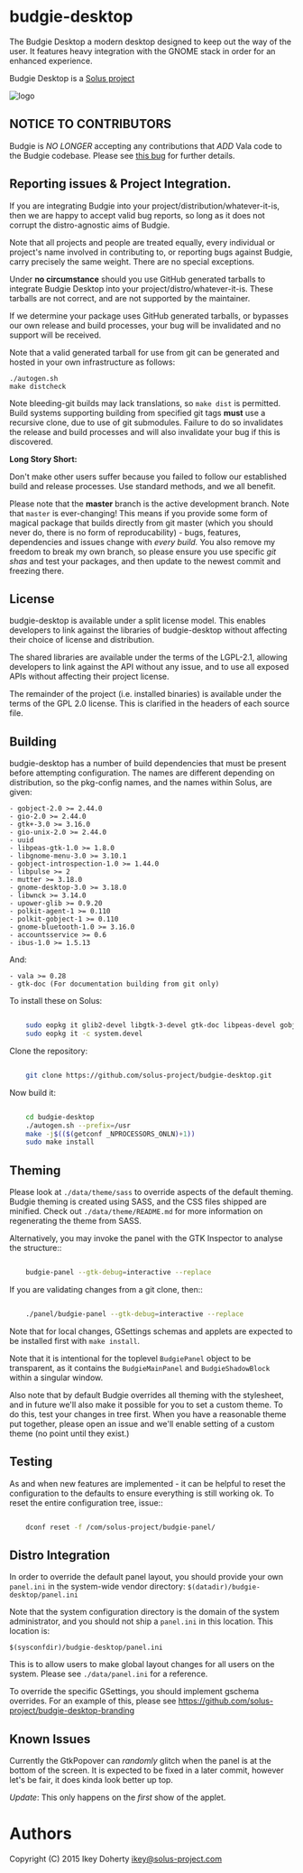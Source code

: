 budgie-desktop
==============

The Budgie Desktop a modern desktop designed to keep out the way of the user.
It features heavy integration with the GNOME stack in order for an enhanced
experience.

Budgie Desktop is a [Solus project](https://solus-project.com/)

![logo](https://build.solus-project.com/logo.png)

NOTICE TO CONTRIBUTORS
-----------------------

Budgie is *NO LONGER* accepting any contributions that *ADD* Vala code to the
Budgie codebase. Please see [this bug](https://github.com/solus-project/budgie-desktop/issues/501) for further details.

Reporting issues & Project Integration.
---------------------------------------

If you are integrating Budgie into your project/distribution/whatever-it-is,
then we are happy to accept valid bug reports, so long as it does not corrupt
the distro-agnostic aims of Budgie.

Note that all projects and people are treated equally, every individual or
project's name involved in contributing to, or reporting bugs against Budgie,
carry precisely the same weight. There are no special exceptions.

Under **no circumstance** should you use GitHub generated tarballs to integrate
Budgie Desktop into your project/distro/whatever-it-is. These tarballs are not
correct, and are not supported by the maintainer.

If we determine your package uses GitHub generated tarballs, or bypasses our
own release and build processes, your bug will be invalidated and no support
will be received.

Note that a valid generated tarball for use from git can be generated and
hosted in your own infrastructure as follows:

    ./autogen.sh
    make distcheck

Note bleeding-git builds may lack translations, so `make dist` is permitted.
Build systems supporting building from specified git tags **must** use a recursive
clone, due to use of git submodules. Failure to do so invalidates the release
and build processes and will also invalidate your bug if this is discovered.

**Long Story Short:**

Don't make other users suffer because you failed to follow our established
build and release processes. Use standard methods, and we all benefit.

Please note that the **master** branch is the active development branch. Note that
`master` is ever-changing! This means if you provide some form of magical package
that builds directly from git master (which you should never do, there is no
form of reproducability) - bugs, features, dependencies and issues change
with *every build.* You also remove my freedom to break my own branch, so
please ensure you use specific *git shas* and test your packages, and then
update to the newest commit and freezing there.

License
-------

budgie-desktop is available under a split license model. This enables
developers to link against the libraries of budgie-desktop without
affecting their choice of license and distribution.

The shared libraries are available under the terms of the LGPL-2.1,
allowing developers to link against the API without any issue, and
to use all exposed APIs without affecting their project license.

The remainder of the project (i.e. installed binaries) is available
under the terms of the GPL 2.0 license. This is clarified in the headers
of each source file.

Building
--------

budgie-desktop has a number of build dependencies that must be present
before attempting configuration. The names are different depending on
distribution, so the pkg-config names, and the names within Solus, are 
given:

    - gobject-2.0 >= 2.44.0
    - gio-2.0 >= 2.44.0
    - gtk+-3.0 >= 3.16.0
    - gio-unix-2.0 >= 2.44.0
    - uuid
    - libpeas-gtk-1.0 >= 1.8.0
    - libgnome-menu-3.0 >= 3.10.1
    - gobject-introspection-1.0 >= 1.44.0
    - libpulse >= 2
    - mutter >= 3.18.0
    - gnome-desktop-3.0 >= 3.18.0
    - libwnck >= 3.14.0
    - upower-glib >= 0.9.20
    - polkit-agent-1 >= 0.110
    - polkit-gobject-1 >= 0.110
    - gnome-bluetooth-1.0 >= 3.16.0
    - accountsservice >= 0.6
    - ibus-1.0 >= 1.5.13

And:

    - vala >= 0.28
    - gtk-doc (For documentation building from git only)

To install these on Solus:

```bash

    sudo eopkg it glib2-devel libgtk-3-devel gtk-doc libpeas-devel gobject-introspection-devel util-linux-devel pulseaudio-devel libgnome-menus-devel libgnome-desktop-devel gnome-bluetooth-devel mutter-devel polkit-devel libwnck-devel upower-devel accountsservice-devel ibus-devel vala
    sudo eopkg it -c system.devel
```

Clone the repository:

```bash

    git clone https://github.com/solus-project/budgie-desktop.git
```

Now build it:
```bash

    cd budgie-desktop
    ./autogen.sh --prefix=/usr
    make -j$(($(getconf _NPROCESSORS_ONLN)+1))
    sudo make install
```

Theming
------

Please look at `./data/theme/sass` to override aspects of the default
theming. Budgie theming is created using SASS, and the CSS files shipped
are minified. Check out `./data/theme/README.md` for more information
on regenerating the theme from SASS.

Alternatively, you may invoke the panel with the GTK Inspector to
analyse the structure::

```bash

    budgie-panel --gtk-debug=interactive --replace
```

If you are validating changes from a git clone, then::

```bash

    ./panel/budgie-panel --gtk-debug=interactive --replace
```

Note that for local changes, GSettings schemas and applets are expected
to be installed first with `make install`.

Note that it is intentional for the toplevel `BudgiePanel` object to
be transparent, as it contains the `BudgieMainPanel` and `BudgieShadowBlock`
within a singular window.

Also note that by default Budgie overrides all theming with the stylesheet,
and in future we'll also make it possible for you to set a custom theme.
To do this, test your changes in tree first. When you have a reasonable
theme put together, please open an issue and we'll enable setting of
a custom theme (no point until they exist.)

Testing
------

As and when new features are implemented - it can be helpful to reset
the configuration to the defaults to ensure everything is still working
ok. To reset the entire configuration tree, issue::

```bash

    dconf reset -f /com/solus-project/budgie-panel/  
```

Distro Integration
------------------

In order to override the default panel layout, you should provide your own `panel.ini`
in the system-wide vendor directory: `$(datadir)/budgie-desktop/panel.ini`

Note that the system configuration directory is the domain of the system administrator,
and you should not ship a `panel.ini` in this location. This location is:

    $(sysconfdir)/budgie-desktop/panel.ini

This is to allow users to make global layout changes for all users on the system.
Please see `./data/panel.ini` for a reference.

To override the specific GSettings, you should implement gschema overrides. For an example
of this, please see https://github.com/solus-project/budgie-desktop-branding


Known Issues
-----------

Currently the GtkPopover can *randomly* glitch when the panel is at the
bottom of the screen. It is expected to be fixed in a later commit, however
let's be fair, it does kinda look better up top.

*Update*: This only happens on the *first* show of the applet.

Authors
=======

Copyright (C) 2015 Ikey Doherty <ikey@solus-project.com>
